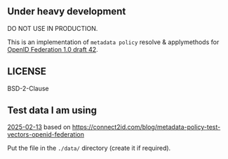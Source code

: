## Under heavy development

DO NOT USE IN PRODUCTION.

This is an implementation of `metadata policy` resolve & applymethods for [OpenID Federation 1.0 draft 42](https://openid.net/specs/openid-federation-1_0.html). 

## LICENSE

BSD-2-Clause

## Test data I am using

[2025-02-13](https://bitbucket.org/connect2id/oauth-2.0-sdk-with-openid-connect-extensions/downloads/metadata-policy-test-vectors-2025-02-13.json) based on https://connect2id.com/blog/metadata-policy-test-vectors-openid-federation

Put the file in the `./data/` directory (create it if required).


